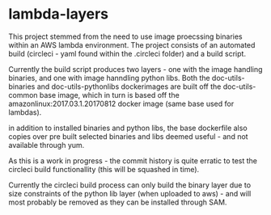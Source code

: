 # lambda-layers
This project stemmed from the need to use image proecssing binaries within an AWS lambda environment.
The project consists of an automated build (circleci - yaml found within the .circleci folder) and a build script.

Currently the build script produces two layers - one with the image handling binaries, and one with image hanndling python libs.
Both the doc-utils-binaries and doc-utils-pythonlibs dockerimages are built off the doc-utils-common base image, which in turn is based off the amazonlinux:2017.03.1.20170812 docker image (same base used for lambdas).

in addition to installed binaries and python libs, the base dockerfile also copies over pre built selected binaries and libs deemed useful - and not available through yum.

As this is a work in progress - the commit history is quite erratic to test the circleci build functionallity (this will be squashed in time).

Currently the circleci build process can only build the binary layer due to size constraints of the python lib layer (when uploaded to aws) - and will most probably be removed as they can be installed through SAM.


